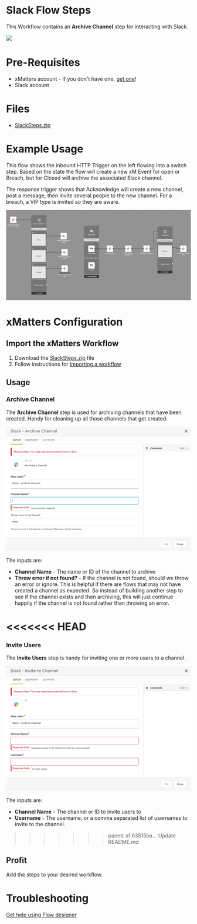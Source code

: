 # Slack Flow Steps
This Workflow contains an **Archive Channel** step for interacting with Slack.

<kbd>
  <img src="https://github.com/xmatters/xMatters-Labs/raw/master/media/disclaimer.png">
</kbd>

# Pre-Requisites

- xMatters account - If you don't have one, [get one](https://www.xmatters.com)!
- Slack account

# Files

- [SlackSteps.zip](SlackSteps.zip)

# Example Usage
This flow shows the inbound HTTP Trigger on the left flowing into a switch step. Based on the state the flow will create a new xM Event for open or Breach, but for Closed will archive the associated Slack channel. 

The response trigger shows that Acknowledge will create a new channel, post a message, then invite several people to the new channel. For a breach, a VIP type is invited so they are aware. 

<kbd>
  <img src="/media/example_usage.png">
</kbd>
  
# xMatters Configuration

## Import the xMatters Workflow

1. Download the [SlackSteps.zip](SlackSteps.zip) file
2. Follow instructions for [Importing a workflow](https://help.xmatters.com/ondemand/xmodwelcome/workflows/manage-workflows.htm#ImportExport)

## Usage

### Archive Channel
The **Archive Channel** step is used for archiving channels that have been created. Handy for cleaning up all those channels that get created. 

<kbd>
  <img src="/media/archive.png">
</kbd>

The inputs are:
* **Channel Name** - The name or ID of the channel to archive
* **Throw error if not found?** - If the channel is not found, should we throw an error or ignore. This is helpful if there are flows that may not have created a channel as expected. So instead of building another step to see if the channel exists and then archiving, this will just continue happily if the channel is not found rather than throwing an error. 

<<<<<<< HEAD
=======
### Invite Users
The **Invite Users** step is handy for inviting one or more users to a channel. 

<kbd>
  <img src="/media/invite.png">
</kbd>

The inputs are:
* **Channel Name** - The channel or ID to invite users to
* **Username** - The username, or a comma separated list of usernames to invite to the channel.
>>>>>>> parent of 63515ba... Update README.md

## Profit
Add the steps to your desired workflow. 


# Troubleshooting

[Get help using Flow designer](https://help.xmatters.com/ondemand/xmodwelcome/flowdesigner/flow-designer.htm)


